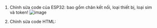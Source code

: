 1. Chỉnh sửa code của ESP32: bao gồm chân kết nối, loại thiết bị, loại sim và token!
![image](https://github.com/user-attachments/assets/12da63c0-199c-4aac-b95b-5bd81b058751)

2. Chỉnh sửa code HTML:
   
